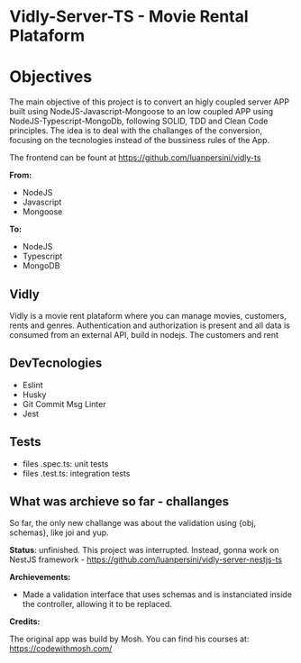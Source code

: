 # Vidly-Server-TS - Movie Rental Plataform

# Objectives

The main objective of this project is to convert an higly coupled server APP built using NodeJS-Javascript-Mongoose to an low coupled APP using NodeJS-Typescript-MongoDb, following SOLID, TDD and Clean Code principles. The idea is to deal with the challanges of the conversion, focusing on the tecnologies instead of the bussiness rules of the App.

The frontend can be fount at https://github.com/luanpersini/vidly-ts

**From:**

- NodeJS 
- Javascript
- Mongoose 

**To:**

- NodeJS 
- Typescript
- MongoDB

## Vidly

Vidly is a movie rent plataform where you can manage movies, customers, rents and genres. Authentication and authorization is present and all data is consumed from an external API, build in nodejs. The customers and rent


## DevTecnologies

- Eslint
- Husky
- Git Commit Msg Linter
- Jest

## Tests

- files .spec.ts: unit tests
- files .test.ts: integration tests

## What was archieve so far - challanges

So far, the only new challange was about the validation using {obj, schemas}, like joi and yup.

**Status**: unfinished. This project was interrupted. Instead, gonna work on NestJS framework - https://github.com/luanpersini/vidly-server-nestjs-ts

**Archievements:**

- Made a validation interface that uses schemas and is instanciated inside the controller, allowing it to be replaced.

**Credits:**

The original app was build by Mosh. You can find his courses at: https://codewithmosh.com/